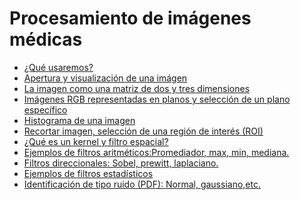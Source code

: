 # Procesamiento de imágenes médicas
- [¿Qué usaremos?](https://github.com/RocaBilly/Procesamiento-de-im-genes-m-dicas-con-Python/blob/procesamiento-de-im%C3%A1genes-medicas/%C2%BFQu%C3%A9%20usaremos%20%3F/README.md)
- [Apertura y visualización de una imágen](https://github.com/RocaBilly/Procesamiento-de-im-genes-m-dicas-con-Python/blob/procesamiento-de-im%C3%A1genes-medicas/Apertura%20y%20visualizaci%C3%B3n%20de%20una%20imagen/README.md)
- [La imagen como una matriz de dos y tres dimensiones](https://github.com/RocaBilly/Procesamiento-de-im-genes-m-dicas-con-Python/tree/procesamiento-de-im%C3%A1genes-medicas/La%20imagen%20como%20una%20matriz%20de%20dos%20y%20tres%20dimensiones)
- [Imágenes RGB representadas en planos y selección de un plano específico](https://github.com/RocaBilly/Procesamiento-de-im-genes-m-dicas-con-Python/blob/procesamiento-de-im%C3%A1genes-medicas/Im%C3%A1genes%20RGB%20representadas%20en%20planos%20y%20selecci%C3%B3n%20de%20un%20plano%20espec%C3%ADfico/README.md)
- [Histograma de una imagen](https://github.com/RocaBilly/Procesamiento-de-im-genes-m-dicas-con-Python/tree/procesamiento-de-im%C3%A1genes-medicas/Histograma%20de%20una%20imagen)
- [Recortar imagen, selección de una región de interés (ROI)](https://github.com/RocaBilly/Procesamiento-de-im-genes-m-dicas-con-Python/blob/procesamiento-de-im%C3%A1genes-medicas/Recortar%20imagen%2C%20selecci%C3%B3n%20de%20una%20regi%C3%B3n%20de%20inter%C3%A9s%20(ROI)/README.md)
- [¿Qué es un kernel y filtro espacial?](https://github.com/RocaBilly/Procesamiento-de-im-genes-m-dicas-con-Python/blob/procesamiento-de-im%C3%A1genes-medicas/%C2%BFQu%C3%A9%20es%20un%20kernel%20y%20filtro%20espacial%3F/README.md)
- [Ejemplos de filtros aritméticos:Promediador, max, min, mediana.](https://github.com/RocaBilly/Procesamiento-de-im-genes-m-dicas-con-Python/tree/procesamiento-de-im%C3%A1genes-medicas/Ejemplos%20de%20filtros%20aritm%C3%A9ticos:Promediador,%20m%C3%ADnimo,%20m%C3%A1ximo,%20media.)
- [Filtros direccionales: Sobel, prewitt, laplaciano.](https://github.com/RocaBilly/Procesamiento-de-im-genes-m-dicas-con-Python/tree/procesamiento-de-im%C3%A1genes-medicas/Filtros%20direccionales:%20Sobel,%20prewitt,%20laplaciano.)
- [Ejemplos de filtros estadísticos](https://github.com/RocaBilly/Procesamiento-de-im-genes-m-dicas-con-Python/tree/procesamiento-de-im%C3%A1genes-medicas/Ejemplos%20de%20filtros%20estad%C3%ADsticos)
- [Identificación de tipo ruido (PDF): Normal, gaussiano,etc.](https://github.com/RocaBilly/Procesamiento-de-im-genes-m-dicas-con-Python/tree/procesamiento-de-im%C3%A1genes-medicas/Identificaci%C3%B3n%20de%20tipo%20ruido%20(PDF):%20Normal%2C%20gaussiano%2Cetc.)

